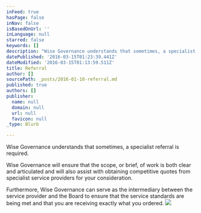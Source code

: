```yaml
---
inFeed: true
hasPage: false
inNav: false
isBasedOnUrl: ''
inLanguage: null
starred: false
keywords: []
description: "Wise Governance understands that sometimes, a specialist referral is\nrequired. "
datePublished: '2016-03-15T01:23:39.441Z'
dateModified: '2016-03-15T01:13:59.511Z'
title: Referral
author: []
sourcePath: _posts/2016-01-10-referral.md
published: true
authors: []
publisher:
  name: null
  domain: null
  url: null
  favicon: null
_type: Blurb

---
```

Wise Governance understands that sometimes, a specialist referral is
required. 

Wise Governance will ensure that the scope, or brief, of work is both clear
and articulated and will also assist with obtaining competitive quotes from
specialist service providers for your consideration. 

Furthermore, Wise Governance can serve as the intermediary between the
service provider and the Board to ensure that the service standards are being
met and that you are receiving exactly what you ordered.
![](https://the-grid-user-content.s3-us-west-2.amazonaws.com/a70d5af0-1e78-4396-9e6c-95dca8fa0f41.png)